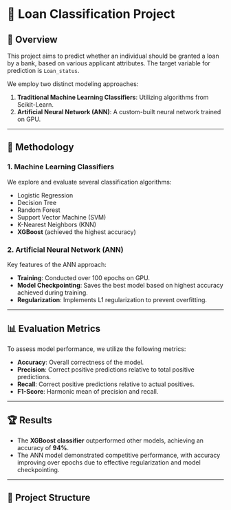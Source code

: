 # 💼 Loan Classification Project

## 📌 Overview

This project aims to predict whether an individual should be granted a loan by a bank, based on various applicant attributes. The target variable for prediction is `Loan_status`.

We employ two distinct modeling approaches:

1. **Traditional Machine Learning Classifiers**: Utilizing algorithms from Scikit-Learn.
2. **Artificial Neural Network (ANN)**: A custom-built neural network trained on GPU.

---

## 🧠 Methodology

### 1. Machine Learning Classifiers

We explore and evaluate several classification algorithms:

- Logistic Regression
- Decision Tree
- Random Forest
- Support Vector Machine (SVM)
- K-Nearest Neighbors (KNN)
- **XGBoost** (achieved the highest accuracy)

### 2. Artificial Neural Network (ANN)

Key features of the ANN approach:

- **Training**: Conducted over 100 epochs on GPU.
- **Model Checkpointing**: Saves the best model based on highest accuracy achieved during training.
- **Regularization**: Implements L1 regularization to prevent overfitting.

---

## 📊 Evaluation Metrics

To assess model performance, we utilize the following metrics:

- **Accuracy**: Overall correctness of the model.
- **Precision**: Correct positive predictions relative to total positive predictions.
- **Recall**: Correct positive predictions relative to actual positives.
- **F1-Score**: Harmonic mean of precision and recall.

---

## 🏆 Results

- The **XGBoost classifier** outperformed other models, achieving an accuracy of **94%**.
- The ANN model demonstrated competitive performance, with accuracy improving over epochs due to effective regularization and model checkpointing.

---

## 📁 Project Structure

